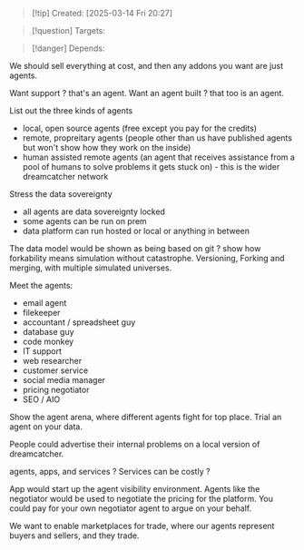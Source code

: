 
>[!tip] Created: [2025-03-14 Fri 20:27]

>[!question] Targets: 

>[!danger] Depends: 

We should sell everything at cost, and then any addons you want are just agents.

Want support ? that's an agent.  Want an agent built ? that too is an agent.

List out the three kinds of agents 
- local, open source agents (free except you pay for the credits)
- remote, propreitary agents (people other than us have published agents but won't show how they work on the inside)
- human assisted remote agents (an agent that receives assistance from a pool of humans to solve problems it gets stuck on) - this is the wider dreamcatcher network


Stress the data sovereignty
- all agents are data sovereignty locked
- some agents can be run on prem
- data platform can run hosted or local or anything in between

The data model would be shown as being based on git ? show how forkability means simulation without catastrophe.  Versioning, Forking and merging, with multiple simulated universes.


Meet the agents:
- email agent
- filekeeper
- accountant / spreadsheet guy
- database guy
- code monkey
- IT support
- web researcher
- customer service
- social media manager
- pricing negotiator
- SEO / AIO

Show the agent arena, where different agents fight for top place.
Trial an agent on your data.


People could advertise their internal problems on a local version of dreamcatcher.

agents, apps, and services ?
Services can be costly ?

App would start up the agent visibility environment.
Agents like the negotiator would be used to negotiate the pricing for the platform.  You could pay for your own negotiator agent to argue on your behalf.

We want to enable marketplaces for trade, where our agents represent buyers and sellers, and they trade.